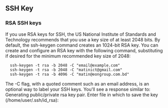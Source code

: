 

## SSH Key


### RSA SSH keys

If you use RSA keys for SSH, the US National Institute of Standards and Technology recommends
that you use a key size of at least 2048 bits.
By default, the ssh-keygen command creates an 1024-bit RSA key.
You can create and configure an RSA key with the following command, substituting if desired for the minimum recommended key size of 2048:

      ssh-keygen -t rsa -b 2048 -C "email@example.com"
      ssh-keygen -t rsa -b 2048 -C "matinict@gmail.com"
      ssh-keygen -t rsa -b 4096 -C "matin@eongroup.com.bd"
      
The -C flag, with a quoted comment such as an email address, is an optional way to label your SSH keys.
You'll see a response similar to:
Generating public/private rsa key pair.
Enter file in which to save the key (/home/user/.ssh/id_rsa):

 
